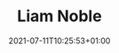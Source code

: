 ---
title: "Liam Noble"
date: 2021-07-11T10:25:53+01:00
weight: 
summary: "Artist in e-residence"
role: "other"
profile_image: "/people_photos/liam_noble.jpg"
website: ""
---
